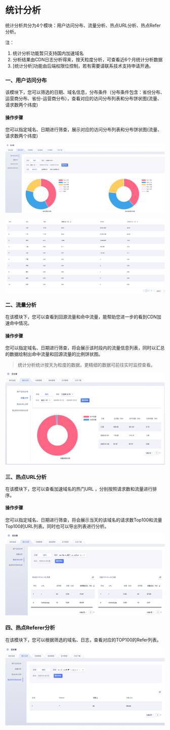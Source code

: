 # 统计分析

统计分析共分为4个模块：用户访问分布、流量分析、热点URL分析、热点Refer分析。

注：

1. 统计分析功能暂只支持国内加速域名
2. 分析结果由CDN日志分析得来，按天粒度分析，可查看近6个月统计分析数据
3. [统计分析]功能由后端权限位控制，若有需要请联系技术支持申请开通。

### 一、用户访问分布

该模块下，您可以筛选的日期、域名信息，分布条件（分布条件包含：省份分布、运营商分布、省份-运营商分布），查看对应的访问分布列表和分布饼状图(流量、请求数两个纬度)

#### 操作步骤

您可以指定域名、日期进行筛查，展示对应的访问分布列表和分布饼状图(流量、请求数两个纬度)

![image-20200113111335421](../images/image-20200113111335421.png)

![image-20200113111353736](../images/image-20200113111353736.png)

### 二、流量分析

在该模块下，您可以查看到回源流量和命中流量，能帮助您进一步的看到CDN加速命中情况。

#### 操作步骤

您可以指定域名、日期进行筛查，将会展示该时段内的流量信息列表，同时以汇总的数据绘制出命中流量和回源流量的比例饼状图。

>统计分析统计按天为粒度的数据，更精细的数据可前往实时监控查看。

![image-20200102181722519](../images/image-20200102181722519.png)

### 三、热点URL分析

在该模块下，您可以查看加速域名的热门URL ，分别按照请求数和流量进行排序。

#### 操作步骤

您可以指定域名、日期进行筛查，将会展示当天的该域名的请求数Top100和流量Top100的URL列表。同时也可以导出列表进行分析。

![image-20200103172653009](../images/image-20200103172653009.png)

### 四、热点Referer分析

在该模块下，您可以根据筛选的域名、日志，查看对应的TOP100的Refer列表。

![image-20200103172622851](../images/image-20200103172622851.png)